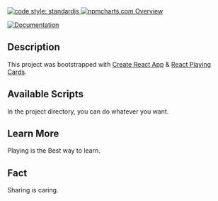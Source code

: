 <a href="https://standardjs.com">
  <img src="https://img.shields.io/badge/code_style-standardjs-cccc44.svg?style=flat-square" alt="code style: standardjs">
</a>

<a href="https://npmcharts.com">
    <img src="https://img.shields.io/badge/-npmcharts-red" alt="npmcharts.com Overview" />
</a>

[![Documentation](https://img.shields.io/badge/documentation-yes-brightgreen.svg)](http://aldofwi.github.io/barbuzar)


## Description

This project was bootstrapped with 
[Create React App](https://github.com/facebook/create-react-app) & [React Playing Cards](https://github.com/wmaillard/react-playing-cards).

## Available Scripts

In the project directory, you can do whatever you want.

## Learn More

Playing is the Best way to learn.

## Fact

Sharing is caring.